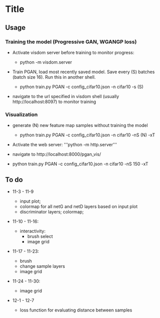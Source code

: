 # Title

## Usage
### Training the model (Progressive GAN, WGANGP loss)
- Activate visdom server before training to monitor progress:
    - python -m visdom.server
    
- Train PGAN, load most recently saved model. Save every (S) batches (batch size 16). Run this in another shell.
    - python train.py PGAN -c config_cifar10.json -n cifar10 -s (S)

- navigate to the url specified in visdom shell (usually http://localhost:8097) to monitor training

### Visualization
- generate (N) new feature map samples without training the model
    - python train.py PGAN -c config_cifar10.json -n cifar10 -nS (N) -xT
- Activate the web server: '''python -m http.server'''
- navigate to http://localhost:8000/pgan_vis/

- python train.py PGAN -c config_cifar10.json -n cifar10 -nS 150 -xT
## To do
- 11-3 - 11-9
    - input plot; 
    - colormap for all netG and netD layers based on input plot
    - discriminator layers; colormap;

- 11-10 - 11-16:
    - interactivity:
        - brush select
        - image grid

- 11-17 - 11-23:
    - brush
    - change sample layers 
    - image grid

- 11-24 - 11-30:
    - image grid

- 12-1 - 12-7
    - loss function for evaluating distance between samples

